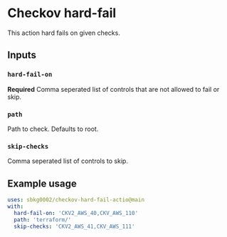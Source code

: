 # Checkov hard-fail

This action hard fails on given checks.

## Inputs

### `hard-fail-on`

**Required** Comma seperated list of controls that are not allowed to fail or skip.

### `path`

Path to check. Defaults to root.

### `skip-checks`

Comma seperated list of controls to skip.

## Example usage

```yaml
uses: sbkg0002/checkov-hard-fail-actio@main
with:
  hard-fail-on: 'CKV2_AWS_40,CKV_AWS_110'
  path: 'terraform/'
  skip-checks: 'CKV2_AWS_41,CKV_AWS_111'
```
